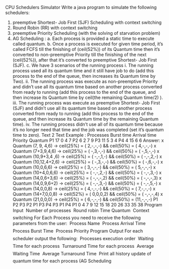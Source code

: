 CPU Schedulers Simulator
Write a java program to simulate the following schedulers:
1. preemptive Shortest- Job First (SJF) Scheduling with context switching 
2. Round Robin (RR) with context switching
3. preemptive Priority Scheduling (with the solving of starvation problem)
4. AG Scheduling : 
a. Each process is provided a static time to execute called quantum.
b. Once a process is executed for given time period, it’s called FCFS till the 
finishing of (ceil(52%)) of its Quantum time then it’s converted to non-preemptive Priority till the finishing of the next (ceil(52%)), after that it’s 
converted to preemptive Shortest- Job First (SJF).
c. We have 3 scenarios of the running process 
i. The running process used all its quantum time and it still have job to 
do (add this process to the end of the queue, then increases its
Quantum time by Two).
ii. The running process was execute as non-preemptive Priority and 
didn’t use all its quantum time based on another process converted 
from ready to running (add this process to the end of the queue, and
then increase its Quantum time by ceil(the remaining Quantum 
time/2) ).
iii. The running process was execute as preemptive Shortest- Job First 
(SJF) and didn’t use all its quantum time based on another process 
converted from ready to running (add this process to the end of the 
queue, and then increase its Quantum time by the remaining 
Quantum time).
iv. The running process didn’t use all of its quantum time because it’s no 
longer need that time and the job was completed (set it’s quantum 
time to zero).
Text
2
Text
Example :
Processes Burst time Arrival time Priority Quantum
P1 17 0 4 7
P2 6 2 7 9
P3 11 5 3 4
P4 4 15 6 6
Answer:
x Quantum (7, 9, 4,6) -> ceil(25%) = ( 2,-,-,-) && ceil(50%) = ( 4,-,-,-)
x Quantum (7+3,9,4,6) -> ceil(25%) = ( -,3,-,-) && ceil(50%) = ( -,5,-,-)
x Quantum (10,9+3,4 ,6) -> ceil(25%) = ( -,-,1,-) && ceil(50%) = ( -,-,2,-) 
x Quantum (10,12,4+2,6) -> ceil(25%) = ( -,3,-,-) && ceil(50%) = ( -,6,-,-)
x Quantum (10,0,6,6) -> ceil(25%) = ( 3,-,-,-) && ceil(50%) = ( 5,-,-,-)
x Quantum (10+4,0,6,6) -> ceil(25%) = ( -,-,2,-) && ceil(50%) = ( -,-,3,-)
x Quantum (14,0,6+3,6) -> ceil(25%) = ( -,-,-,2) && ceil(50%) = ( -,-,-,3)
x Quantum (14,0,9,6+2) -> ceil(25%) = ( -,-,3,-) && ceil(50%) = ( -,-,5,-)
x Quantum (14,0,0,8) -> ceil(25%) = ( 4,-,-,-) && ceil(50%) = ( 7,-,-,-)
x Quantum (14+7,0,0,8) -> ceil(52%) = ( 0,0,0,2) && ceil(50%) = ( -,-,-,4)
x Quantum (21,0,0,0) -> ceil(25%) = ( 6,-,-,-) && ceil(50%) = (11,-,-,-)
P1 P2 P3 P2 P1 P3 P4 P3 P1 P4 P1
0 4 7 9 12 15 18 20 26 33 35 38
Program Input 
 Number of processes 
 Round robin Time Quantum
 Context switching
For Each Process you need to receive the following parameters from the user:
 Process Name
 Process Arrival Time 
 Process Burst Time
 Process Priority
Program Output
For each scheduler output the following:
 Processes execution order 
 Waiting Time for each process
 Turnaround Time for each process
 Average Waiting Time 
 Average Turnaround Time 
 Print all history update of quantum time for each process (AG Scheduling